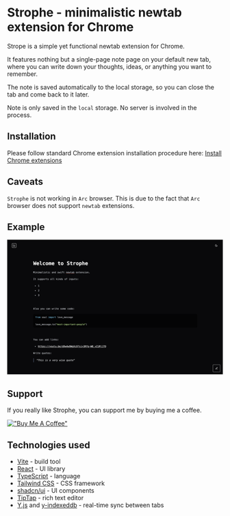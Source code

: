# Strophe - minimalistic newtab extension for Chrome

Strope is a simple yet functional newtab extension for Chrome.

It features nothing but a single-page note page on your default new tab, where you can write down your thoughts, ideas, or anything you want to remember.

The note is saved automatically to the local storage, so you can close the tab and come back to it later.

Note is only saved in the `local` storage. No server is involved in the process.

## Installation

Please follow standard Chrome extension installation procedure here: [Install Chrome extensions](https://chromewebstore.google.com/detail/strophe/nfeehfdifaamihffeabhamemjjgnfnkp?authuser=0&hl=en-GB)

## Caveats

`Strophe` is not working in `Arc` browser. This is due to the fact that `Arc` browser does not support `newtab` extensions.

## Example

![Strophe](./assets/screenshots/dark.png)

## Support

If you really like Strophe, you can support me by buying me a coffee.

[!["Buy Me A Coffee"](https://www.buymeacoffee.com/assets/img/custom_images/orange_img.png)](https://buymeacoffee.com/renardeinside)

## Technologies used

- [Vite](https://vitejs.dev/) - build tool
- [React](https://reactjs.org/) - UI library
- [TypeScript](https://www.typescriptlang.org/) - language
- [Tailwind CSS](https://tailwindcss.com/) - CSS framework
- [shadcn/ui](https://ui.shadcn.com) - UI components
- [TipTap](https://www.tiptap.dev/) - rich text editor
- [Y.js](https://yjs.dev/) and [y-indexeddb](https://docs.yjs.dev/getting-started/allowing-offline-editing) - real-time sync between tabs

